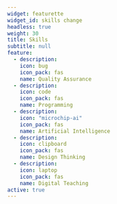 ```yaml
---
widget: featurette
widget_id: skills change
headless: true
weight: 30
title: Skills
subtitle: null
feature:
  - description: 
    icon: bug
    icon_pack: fas
    name: Quality Assurance
  - description: 
    icon: code
    icon_pack: fas
    name: Programming
  - description:
    icon: "microchip-ai"
    icon_pack: fas
    name: Artificial Intelligence
  - description:
    icon: clipboard
    icon_pack: fas
    name: Design Thinking
  - description:
    icon: laptop
    icon_pack: fas
    name: Digital Teaching   
active: true
---
```



